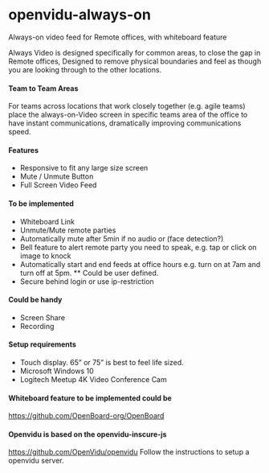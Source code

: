 # openvidu-always-on
Always-on video feed for Remote offices, with whiteboard feature


Always Video is designed specifically for common areas, to close the gap in Remote offices, Designed to remove physical boundaries and feel as though you are looking through to the other locations.

#### Team to Team Areas
For teams across locations that work closely together (e.g. agile teams) place the always-on-Video screen in specific teams area of the office to have instant communications, dramatically improving communications speed.

#### Features
* Responsive to fit any large size screen
* Mute / Unmute Button
* Full Screen Video Feed

#### To be implemented
* Whiteboard Link
* Unmute/Mute remote parties
* Automatically mute after 5min if no audio or (face detection?)
* Bell feature to alert remote party you need to speak, e.g. tap or click on image to knock
* Automatically start and end feeds at office hours e.g. turn on at 7am and turn off at 5pm. 
** Could be user defined.
* Secure behind login or use ip-restriction

#### Could be handy
* Screen Share
* Recording

#### Setup requirements
* Touch display. 65” or 75” is best to feel life sized. 
* Microsoft Windows 10
* Logitech Meetup 4K Video Conference Cam

#### Whiteboard feature to be implemented could be
https://github.com/OpenBoard-org/OpenBoard

#### Openvidu is based on the openvidu-inscure-js
https://github.com/OpenVidu/openvidu
Follow the instructions to setup a openvidu server.

